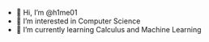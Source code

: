 - 👋 Hi, I’m @h1me01
- 👀 I’m interested in Computer Science
- 🌱 I’m currently learning Calculus and Machine Learning

<!---
h1me01/h1me01 is a ✨ special ✨ repository because its `README.md` (this file) appears on your GitHub profile.
You can click the Preview link to take a look at your changes.
--->
